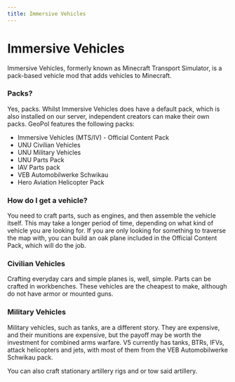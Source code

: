 ```yaml
---
title: Immersive Vehicles
---
```

# Immersive Vehicles
Immersive Vehicles, formerly known as Minecraft Transport Simulator, is a pack-based vehicle mod that adds vehicles to Minecraft. 

### Packs?
Yes, packs. Whilst Immersive Vehicles does have a default pack, which is also installed on our server, independent creators can make their own packs. GeoPol features the following packs:

 - Immersive Vehicles (MTS/IV) - Official Content Pack
 - UNU Civilian Vehicles
 - UNU Military Vehicles
 - UNU Parts Pack
 - IAV Parts pack
 - VEB Automobilwerke Schwikau
 - Hero Aviation Helicopter Pack



### How do I get a vehicle?
You need to craft parts, such as engines, and then assemble the vehicle itself. This may take a longer period of time, depending on what kind of vehicle you are looking for. If you are only looking for something to traverse the map with, you can build an oak plane included in the Official Content Pack, which will do the job.

### Civilian Vehicles
Crafting everyday cars and simple planes is, well, simple. Parts can be crafted in workbenches. These vehicles are the cheapest to make, although do not have armor or mounted guns.  

### Military Vehicles
Military vehicles, such as tanks, are a different story. They are expensive, and their munitions are expensive, but the payoff may be worth the investment for combined arms warfare. V5 currently has tanks, BTRs, IFVs, attack helicopters and jets, with most of them from the VEB Automobilwerke Schwikau pack.

You can also craft stationary artillery rigs and or tow said artillery.


